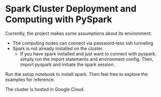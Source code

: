 # Spark Cluster Deployment and Computing with PySpark
Currently, the project makes some assumptions about its environment:
- The computing nodes can connect via password-less ssh tunneling
- Spark is not already installed on the cluster.
    - If you have spark installed and just want to connect with pyspark, simply run the import statements and environment config. Then, import pyspark and initiate the spark session.

Run the setup notebook to install spark. Then feel free to explore the examples for reference.

The cluster is hosted in Google Cloud.
